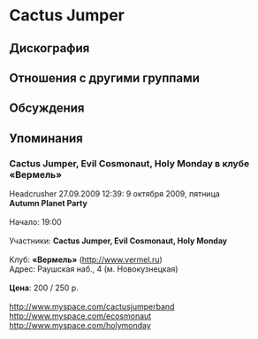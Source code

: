 # Cactus Jumper



## Дискография


## Отношения с другими группами


## Обсуждения


## Упоминания

### Cactus Jumper, Evil Cosmonaut, Holy Monday в клубе «Вермель»

Headcrusher 27.09.2009 12:39:
9 октября 2009, пятница <BR><B>Autumn Planet Party</B> <BR><BR>Начало: 19:00<BR><BR>Участники: <B>Cactus Jumper, Evil Cosmonaut, Holy Monday</B><BR><BR>Клуб: <B>«Вермель»</B> (<A HREF="http://www.vermel.ru" TARGET="_blank">http://www.vermel.ru</A>)<BR>Адрес: Раушская наб., 4 (м. Новокузнецкая) <BR><BR><B>Цена</B>: 200 / 250 р. <BR><BR><A HREF="http://www.myspace.com/cactusjumperband" TARGET="_blank">http://www.myspace.com/cactusjumperband</A> <BR><A HREF="http://www.myspace.com/ecosmonaut" TARGET="_blank">http://www.myspace.com/ecosmonaut</A> <BR><A HREF="http://www.myspace.com/holymonday" TARGET="_blank">http://www.myspace.com/holymonday</A><BR>

